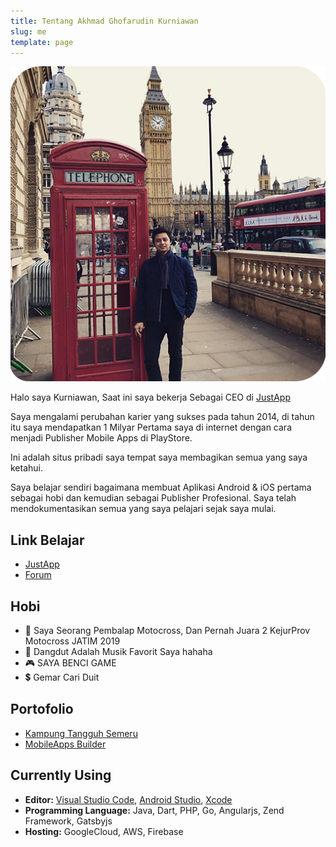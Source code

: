 ```yaml
---
title: Tentang Akhmad Ghofarudin Kurniawan
slug: me
template: page
---
```




![Me](../images/me.png)



Halo saya Kurniawan, Saat ini saya bekerja Sebagai CEO di [JustApp](https://justapp.id)

Saya mengalami perubahan karier yang sukses pada tahun 2014, di tahun itu saya mendapatkan 1 Milyar Pertama saya di internet dengan cara menjadi Publisher Mobile Apps di PlayStore.

Ini adalah situs pribadi saya tempat saya membagikan semua yang saya ketahui.

Saya belajar sendiri bagaimana membuat Aplikasi Android & iOS pertama sebagai hobi dan kemudian sebagai Publisher Profesional. Saya telah mendokumentasikan semua yang saya pelajari sejak saya mulai.



## Link Belajar

- [JustApp](https://justapp.id)
- [Forum](https://forum.justapp.id)

## Hobi

- 🥈 Saya Seorang Pembalap Motocross, Dan Pernah Juara 2 KejurProv Motocross JATIM 2019
- 🎵 Dangdut Adalah Musik Favorit Saya hahaha
- 🎮 SAYA BENCI GAME 
- 💲 Gemar Cari Duit

## Portofolio


- [Kampung Tangguh Semeru](https://popcenterpoldajatim.com/)
- [MobileApps Builder](https://justapp.id)


## Currently Using



- **Editor:** [Visual Studio Code](https://code.visualstudio.com/), [Android Studio](https://developer.android.com/studio), [Xcode](https://developer.apple.com/xcode/)
- **Programming Language:** Java, Dart, PHP, Go, Angularjs, Zend Framework, Gatsbyjs
- **Hosting:** GoogleCloud, AWS, Firebase




